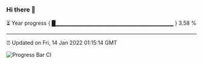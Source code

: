 ### Hi there 👋

⏳ Year progress { █▁▁▁▁▁▁▁▁▁▁▁▁▁▁▁▁▁▁▁▁▁▁▁▁▁▁▁▁▁ } 3.58 %

---

⏰ Updated on Fri, 14 Jan 2022 01:15:14 GMT

![Progress Bar CI](https://github.com/ZhaoGui/ZhaoGui/workflows/Progress%20Bar%20CI/badge.svg)
